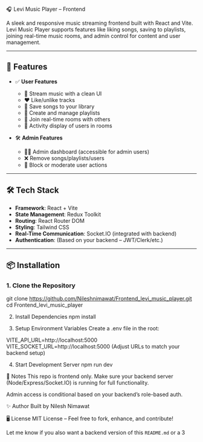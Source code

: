  🎧 Levi Music Player – Frontend

A sleek and responsive music streaming frontend built with React and Vite. Levi Music Player supports features like liking songs, saving to playlists, joining real-time music rooms, and admin control for content and user management.

---

## 🚀 Features

- ✅ **User Features**
  - 🎵 Stream music with a clean UI
  - ❤️ Like/unlike tracks
  - 💾 Save songs to your library
  - 📁 Create and manage playlists
  - 💬 Join real-time rooms with others
  - 🧠 Activity display of users in rooms

- 🛠️ **Admin Features**
  - 🧑‍💼 Admin dashboard (accessible for admin users)
  - ❌ Remove songs/playlists/users
  - 🚫 Block or moderate user actions

---

## 🛠 Tech Stack

- **Framework**: React + Vite
- **State Management**: Redux Toolkit
- **Routing**: React Router DOM
- **Styling**: Tailwind CSS
- **Real-Time Communication**: Socket.IO (integrated with backend)
- **Authentication**: (Based on your backend – JWT/Clerk/etc.)

---

## 📦 Installation

### 1. Clone the Repository
git clone https://github.com/Nileshnimawat/Frontend_levi_music_player.git
cd Frontend_levi_music_player

2. Install Dependencies
npm install

3. Setup Environment Variables
Create a .env file in the root:

VITE_API_URL=http://localhost:5000
VITE_SOCKET_URL=http://localhost:5000
(Adjust URLs to match your backend setup)

4. Start Development Server
npm run dev


📌 Notes
This repo is frontend only. Make sure your backend server (Node/Express/Socket.IO) is running for full functionality.

Admin access is conditional based on your backend’s role-based auth.

✨ Author
Built by Nilesh Nimawat

🖥️ License
MIT License – Feel free to fork, enhance, and contribute!

Let me know if you also want a backend version of this `README.md` or a 
3
